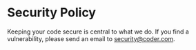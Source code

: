 # Security Policy

Keeping your code secure is central to what we do. If you find a vulnerability,
please send an email to security@coder.com.
